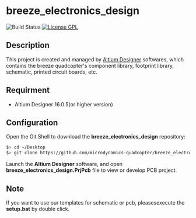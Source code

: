 # breeze_electronics_design

![Build Status](https://img.shields.io/badge/build-passing-brightgreen.svg)
[![License GPL](https://img.shields.io/badge/license-GPL-blue.svg)](../LICENSE)

## Description
This project is created and managed by [Altium Designer](http://www.altium.com) softwares, which contains the breeze quadcopter's component library, footprint library, schematic, printed circuit boards, etc.

## Requirment
* Altium Designer 16.0.5(or higher version)

## Configuration
Open the Git Shell to download the **breeze_electronics_design** repository:
```bash
$> cd ~/Desktop
$> git clone https://github.com/microdynamics-quadcopter/breeze_electronics_design.git
```

Launch the **Altium Designer** software, and open **breeze_electronics_design.PrjPcb** file to view or develop PCB project.

## Note
If you want to use our templates for schematic or pcb, pleasesexecute the **setup.bat** by double click.
